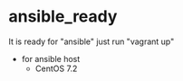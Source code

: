 # ansible_ready
It is ready for "ansible" just run  "vagrant up"

- for ansible host
    - CentOS 7.2
